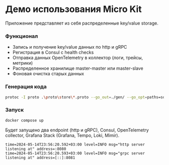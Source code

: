 # Демо использования Micro Kit

Приложение представляет из себя распределенные key/value storage.

### Функционал

- Запись и получение key/value данных по http и gRPC
- Регистрация в Consul с health checks
- Отправка данных OpenTelemetry в коллектор (логи, трейсы, метрики)
- Распределенное хранилище master-master или master-slave
- Фоновая очистка старых данных

### Генерация кода

```bash
protoc -I proto .\proto\store\*.proto --go_out=./gen/ --go_opt=paths=source_relative --go-grpc_out=./gen/ --go-grpc_opt=paths=source_relative --grpc-gateway_out ./gen --grpc-gateway_opt paths=source_relative --grpc-gateway_opt generate_unbound_methods=true --openapiv2_out ./docs --openapiv2_opt allow_merge=true,merge_file_name=api
```

### Запуск 

```bash
docker compose up
```

Будет запущено два endpoint (http и gRPC), Consul, OpenTelemetry collector, Grafana Stack (Grafana, Tempo, Loki, Mimir).

```
time=2024-05-14T23:56:20.592+03:00 level=INFO msg="http server listening at" address=:8080
time=2024-05-14T23:56:20.593+03:00 level=INFO msg="grpc server listening at" address=[::]:8081
```